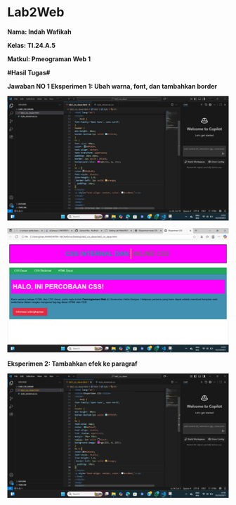 # Lab2Web
**Nama: Indah Wafikah**

**Kelas: TI.24.A.5**

**Matkul: Pmeograman Web 1**

**#Hasil Tugas#**

**Jawaban NO 1 Eksperimen 1: Ubah warna, font, dan tambahkan border**

![Codingan Pertama](https://github.com/Indahwakifa/Lab2Web/blob/c24c61f5a497a6227bcb44c3c2be998eaf9ebae5/Cuplikan%20layar%202025-10-01%20142245.png) 

![Codingan Pertama](https://github.com/Indahwakifa/Lab2Web/blob/83dcedbdf7e577f35b5ff84afeba89c09485f543/Cuplikan%20layar%202025-10-01%20142208.png) 

**Eksperimen 2: Tambahkan efek ke paragraf**

![Codingan Kedua](https://github.com/Indahwakifa/Lab2Web/blob/0cac304405705d66b074040b0256df302e48c298/Cuplikan%20layar%202025-10-01%20143104.png)
